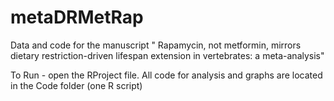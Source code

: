 # metaDRMetRap
Data and code for the manuscript " Rapamycin, not metformin, mirrors dietary restriction-driven lifespan extension in vertebrates: a meta-analysis"

To Run - open the RProject file.
All code for analysis and graphs are located in the Code folder (one R script)
